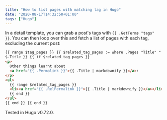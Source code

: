 ```yaml
---
title: "How to list pages with matching tag in Hugo"
date: "2020-08-17T14:32:50+01:00"
tags: ["Hugo"]
---
```


In a detail template, you can grab a post's tags with `{{ .GetTerms "tags" }}`.
You can then loop over this and fetch a list of pages with each tag, excluding
the current post:

```html
{{ range $tag_pages }} {{ $related_tag_pages := where .Pages "Title" "!="
$.Title }} {{ if $related_tag_pages }}
<p>
  Other things learnt about
  <a href="{{ .Permalink }}">{{ .Title | markdownify }}</a>:
</p>
<ul>
  {{ range $related_tag_pages }}
  <li><a href="{{ .RelPermalink }}">{{ .Title | markdownify }}</a></li>
  {{ end }}
</ul>
{{ end }} {{ end }}
```

Tested in Hugo v0.72.0.
